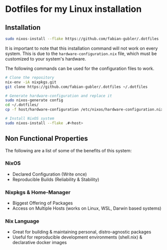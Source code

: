 # Dotfiles for my Linux installation

## Installation
```bash
sudo nixos-install --flake https://github.com/fabian-gubler/.dotfiles
```

It is important to note that this installation command will not work on every system.
This is due to the `hardware-configuration.nix` file, which must be customized to your system's hardware. 

The following commands can be used for the configuration files to work.

```bash
# Clone the repository
nix-env -iA nixpkgs.git
git clone https://github.com/fabian-gubler/.dotfiles ~/.dotfiles

# Generate hardware-configuration and replace it
sudo nixos-generate config
cd ~/.dotfiles/
cp -f host/hardware-configuration /etc/nixos/hardware-configuration.nix 

# Install NixOS system
sudo nixos-install --flake .#<host>

```

## Non Functional Properties
The following are a list of some of the benefits of this system:

### NixOS
- Declared Configuration (Write once)
- Reproducible Builds (Reliability & Stability)

### Nixpkgs & Home-Manager
- Biggest Offering of Packages
- Access on Multiple Hosts (works on Linux, WSL, Darwin based systems)

### Nix Language
- Great for building & maintaining personal, distro-agnostic packages
- Useful for reproducible development environments (shell.nix) & declarative docker images
